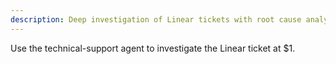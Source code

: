 ```yaml
---
description: Deep investigation of Linear tickets with root cause analysis
---
```


Use the technical-support agent to investigate the Linear ticket at $1.
